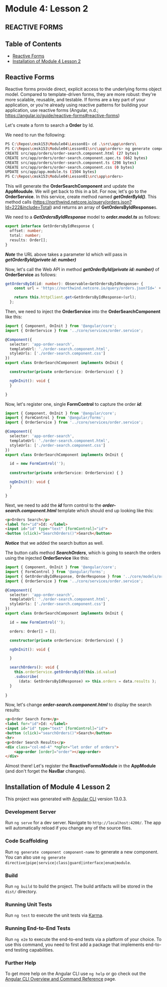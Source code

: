 # Module 4: Lesson 2

## REACTIVE FORMS
 
## Table of Contents
- [Reactive Forms](#reactive-forms)
- [Installation of Module 4 Lesson 2](#installation-of-module-4-lesson-2)
 
 
## Reactive Forms
Reactive forms provide direct, explicit access to the underlying forms object model. Compared to template-driven forms, they are more robust: they're more scalable, reusable, and testable. If forms are a key part of your application, or you're already using reactive patterns for building your application, use reactive forms (Angular, n.d.; https://angular.io/guide/reactive-forms#reactive-forms)

Let's create a form to search a **Order** by Id.

We need to run the following:
```Bash
PS C:\Repos\cmsk153\Module04\Lesson01> cd .\src\app\orders\
PS C:\Repos\cmsk153\Module04\Lesson01\src\app\orders> ng generate component OrderSearch --flat
CREATE src/app/orders/order-search.component.html (27 bytes)
CREATE src/app/orders/order-search.component.spec.ts (662 bytes)
CREATE src/app/orders/order-search.component.ts (298 bytes)
CREATE src/app/orders/order-search.component.css (0 bytes)
UPDATE src/app/app.module.ts (1504 bytes)
PS C:\Repos\cmsk153\Module04\Lesson01\src\app\orders>
```

This will generate the **OrderSearchComponent** and update the **AppMoudule**. We will get back to this in a bit. For now, let's go to the **OrderService**. In this service,  create method named ***getOrderById()***. This method calls (https://northwind.netcore.io/query/orders.json?Id=222&include=Total) and returns an array of **GetOrdersByIdResponse**s.

We need to a ***GetOrdersByIdResponse*** model to ***order.model.ts*** as follows:
```TypeScript
export interface GetOrdersByIdResponse {
  offset: number;
  total: number;
  results: Order[];
}
```
***Note*** the URL above takes a parameter Id which will pass in ***getOrderById(private id: number)***

Now, let's call the Web API in method ***getOrderById(private id: number)*** of **OrderService** as follows:

```TypeScript
getOrdersById(id: number): Observable<GetOrdersByIdResponse> {
    const url = 'https://northwind.netcore.io/query/orders.json?Id=' + id + '&include=Total';

    return this.httpClient.get<GetOrdersByIdResponse>(url);
  };
```

Then, we need to inject the **OrderService** into the **OrderSearchComponent** like this:

```TypeScript
import { Component, OnInit } from '@angular/core';
import { OrderService } from '../core/services/order.service';

@Component({
  selector: 'app-order-search',
  templateUrl: './order-search.component.html',
  styleUrls: ['./order-search.component.css']
})
export class OrderSearchComponent implements OnInit {

  constructor(private orderService: OrderService) { }

  ngOnInit(): void {
  }

}
```

Now, let's register one, single **FormControl** to capture the order ***id***:

```TypeScript
import { Component, OnInit } from '@angular/core';
import { FormControl } from '@angular/forms';
import { OrderService } from '../core/services/order.service';

@Component({
  selector: 'app-order-search',
  templateUrl: './order-search.component.html',
  styleUrls: ['./order-search.component.css']
})
export class OrderSearchComponent implements OnInit {

  id = new FormControl('');
  
  constructor(private orderService: OrderService) { }

  ngOnInit(): void {
  }

}
```

Next, we need to add the ***id*** form control to the ***order-search.component.html*** template which should end up looking like this:

```Html
<p>Orders Search</p>
<label for="id">Id: </label>
<input id="id" type="text" [formControl]="id">
<button (click)="SearchOrders()">Search</button>
```

***Notice*** that we added the search button as well.

The button calls method ***SearchOrders***, which is going to search the orders using the injected **OrderService** like this:
```TypeScript
import { Component, OnInit } from '@angular/core';
import { FormControl } from '@angular/forms';
import { GetOrdersByIdResponse, OrderResponse } from '../core/models/order.model';
import { OrderService } from '../core/services/order.service';

@Component({
  selector: 'app-order-search',
  templateUrl: './order-search.component.html',
  styleUrls: ['./order-search.component.css']
})
export class OrderSearchComponent implements OnInit {

  id = new FormControl('');

  orders: Order[] = [];

  constructor(private orderService: OrderService) { }

  ngOnInit(): void {

  }

  searchOrders(): void {
    this.orderService.getOrdersById(this.id.value)
    .subscribe(
      (data: GetOrdersByIdResponse) => this.orders = data.results );
  }
   
}
```
Now, let's change ***order-search.component.html*** to display the search results:

```Html
<p>Order Search Form</p>
<label for="id">Id: </label>
<input id="id" type="text" [formControl]="id">
<button (click)="searchOrders()">Search</button>
<hr>
<p>Order Search Results</p>
<div class="col-md-4" *ngFor="let order of orders">
    <app-order [order]="order"></app-order>
</div>
```

Almost there! Let's register the **ReactiveFormsModule** in the **AppModule** (and don't forget the **NavBar** changes).

 
## Installation of Module 4 Lesson 2
 
This project was generated with [Angular CLI](https://github.com/angular/angular-cli) version 13.0.3.
 
### Development Server
 
Run `ng serve` for a dev server. Navigate to `http://localhost:4200/`. The app will automatically reload if you change any of the source files.
 
### Code Scaffolding
 
Run `ng generate component component-name` to generate a new component. You can also use `ng generate directive|pipe|service|class|guard|interface|enum|module`.
 
### Build
 
Run `ng build` to build the project. The build artifacts will be stored in the `dist/` directory.
 
### Running Unit Tests
 
Run `ng test` to execute the unit tests via [Karma](https://karma-runner.github.io).
 
### Running End-to-End Tests
 
Run `ng e2e` to execute the end-to-end tests via a platform of your choice. To use this command, you need to first add a package that implements end-to-end testing capabilities.
 
### Further Help
 
To get more help on the Angular CLI use `ng help` or go check out the [Angular CLI Overview and Command Reference](https://angular.io/cli) page.
 
 
